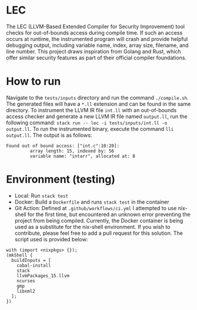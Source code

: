# LEC
The LEC (LLVM-Based Extended Compiler for Security Improvement) tool checks for out-of-bounds access during compile time.
If such an access occurs at runtime, the instrumented program will crash and provide helpful debugging output, including variable name, index, array size, filename, and line number.
This project draws inspiration from Golang and Rust, which offer similar security features as part of their official compiler foundations.

# How to run
Navigate to the `tests/inputs` directory and run the command `./compile.sh`. The generated files will have a `*.ll` extension and can be found in the same directory.
To instrument the LLVM IR file `int.ll` with an out-of-bounds access checker and generate a new LLVM IR file named `output.ll`, run the following command: ```stack run -- lec -i tests/inputs/int.ll -o output.ll```.
To run the instrumented binary, execute the command ```lli output.ll```.
The output is as follows:
```console
Found out of bound access: ["int.c":10:20]:
         array length: 15, indexed by: 56
         variable name: "intarr", allocated at: 8
```

# Environment (testing)
- Local: Run `stack test`
- Docker: Build a `Dockerfile` and runs `stack test` in the container
- Git Action: Defined at `.github/workflows/ci.yml`
I attempted to use nix-shell for the first time, but encountered an unknown error preventing the project from being compiled.
Currently, the Docker container is being used as a substitute for the nix-shell environment.
If you wish to contribute, please feel free to add a pull request for this solution. The script used is provided below:
```
with (import <nixpkgs> {});
(mkShell {
  buildInputs = [
    cabal-install
    stack
    llvmPackages_15.llvm
    ncurses
    gmp
    libxml2
  ];
})
```
